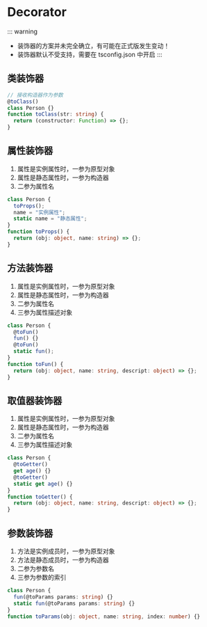 # Decorator <Badge type="warning" text="不推荐"/>

::: warning

- 装饰器的方案并未完全确立，有可能在正式版发生变动！
- 装饰器默认不受支持，需要在 tsconfig.json 中开启
  :::

## 类装饰器

```ts
// 接收构造器作为参数
@toClass()
class Person {}
function toClass(str: string) {
  return (constructor: Function) => {};
}
```

## 属性装饰器

1. 属性是实例属性时，一参为原型对象
2. 属性是静态属性时，一参为构造器
3. 二参为属性名

```ts
class Person {
  toProps();
  name = "实例属性";
  static name = "静态属性";
}
function toProps() {
  return (obj: object, name: string) => {};
}
```

## 方法装饰器

1. 属性是实例属性时，一参为原型对象
2. 属性是静态属性时，一参为构造器
3. 二参为属性名
4. 三参为属性描述对象

```ts
class Person {
  @toFun()
  fun() {}
  @toFun()
  static fun();
}
function toFun() {
  return (obj: object, name: string, descript: object) => {};
}
```

## 取值器装饰器

1. 属性是实例属性时，一参为原型对象
2. 属性是静态属性时，一参为构造器
3. 二参为属性名
4. 三参为属性描述对象

```ts
class Person {
  @toGetter()
  get age() {}
  @toGetter()
  static get age() {}
}
function toGetter() {
  return (obj: object, name: string, descript: object) => {};
}
```

## 参数装饰器

1. 方法是实例成员时，一参为原型对象
2. 方法是静态成员时，一参为构造器
3. 二参为参数名
4. 三参为参数的索引

```ts
class Person {
  fun(@toParams params: string) {}
  static fun(@toParams params: string) {}
}
function toParams(obj: object, name: string, index: number) {}
```
